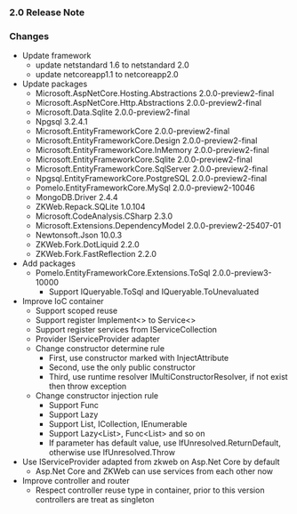 ﻿### 2.0 Release Note

### Changes

- Update framework
	- update netstandard 1.6 to netstandard 2.0
	- update netcoreapp1.1 to netcoreapp2.0
- Update packages
	- Microsoft.AspNetCore.Hosting.Abstractions 2.0.0-preview2-final
	- Microsoft.AspNetCore.Http.Abstractions 2.0.0-preview2-final
	- Microsoft.Data.Sqlite 2.0.0-preview2-final
	- Npgsql 3.2.4.1
	- Microsoft.EntityFrameworkCore 2.0.0-preview2-final
	- Microsoft.EntityFrameworkCore.Design 2.0.0-preview2-final
	- Microsoft.EntityFrameworkCore.InMemory 2.0.0-preview2-final
	- Microsoft.EntityFrameworkCore.Sqlite 2.0.0-preview2-final
	- Microsoft.EntityFrameworkCore.SqlServer 2.0.0-preview2-final
	- Npgsql.EntityFrameworkCore.PostgreSQL 2.0.0-preview2-final
	- Pomelo.EntityFrameworkCore.MySql 2.0.0-preview2-10046
	- MongoDB.Driver 2.4.4
	- ZKWeb.Repack.SQLite 1.0.104
	- Microsoft.CodeAnalysis.CSharp 2.3.0
	- Microsoft.Extensions.DependencyModel 2.0.0-preview2-25407-01
	- Newtonsoft.Json 10.0.3
	- ZKWeb.Fork.DotLiquid 2.2.0
	- ZKWeb.Fork.FastReflection 2.2.0
- Add packages
	- Pomelo.EntityFrameworkCore.Extensions.ToSql 2.0.0-preview3-10000
		- Support IQueryable<T>.ToSql and IQueryable<T>.ToUnevaluated
- Improve IoC container
	- Support scoped reuse
	- Support register Implement<> to Service<>
	- Support register services from IServiceCollection
	- Provider IServiceProvider adapter
	- Change constructor determine rule
		- First, use constructor marked with InjectAttribute
		- Second, use the only public constructor
		- Third, use runtime resolver IMultiConstructorResolver, if not exist then throw exception
	- Change constructor injection rule
		- Support Func<T>
		- Support Lazy<T>
		- Support List<T>, ICollection<T>, IEnumerable<T>
		- Support Lazy<List<T>>, Func<List<T>> and so on
		- If parameter has default value, use IfUnresolved.ReturnDefault, otherwise use IfUnresolved.Throw
- Use IServiceProvider adapted from zkweb on Asp.Net Core by default
	- Asp.Net Core and ZKWeb can use services from each other now
- Improve controller and router
	- Respect controller reuse type in container, prior to this version controllers are treat as singleton
